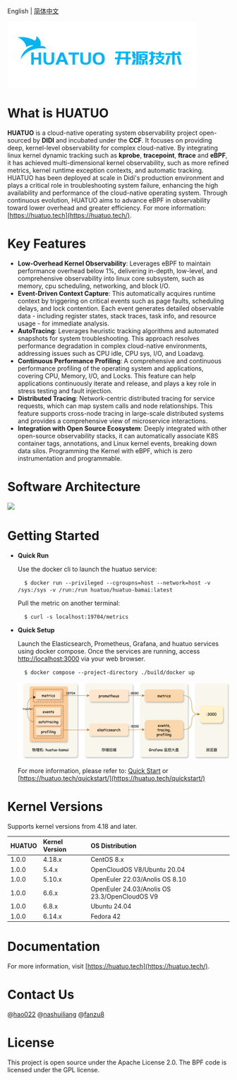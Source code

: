 English | [简体中文](./README_CN.md)

![](./docs/huatuo-logo-v3.png)

# What is HUATUO

**HUATUO** is a cloud-native operating system observability project open-sourced by **DIDI** and incubated under the **CCF**. It focuses on providing deep, kernel-level observability for complex cloud-native. By integrating linux kernel dynamic tracking such as **kprobe**, **tracepoint**, **ftrace** and **eBPF**, it has achieved multi-dimensional kernel observability, such as more refined metrics, kernel runtime exception contexts, and automatic tracking. HUATUO has been deployed at scale in Didi's production environment and plays a critical role in troubleshooting system failure, enhancing the high availability and performance of the cloud-native operating system. Through continuous evolution, HUATUO aims to advance eBPF in observability toward lower overhead and greater efficiency. For more information: [https://huatuo.tech](https://huatuo.tech/).

# Key Features

- **Low-Overhead Kernel Observability**: Leverages eBPF to maintain performance overhead below 1%, delivering in-depth, low-level, and comprehensive observability into linux core subsystem, such as memory, cpu scheduling, networking, and block I/O.
- **Event-Driven Context Capture**: This automatically acquires runtime context by triggering on critical events such as page faults, scheduling delays, and lock contention. Each event generates detailed observable data - including register states, stack traces, task info, and resource usage - for immediate analysis.
- **AutoTracing**: Leverages heuristic tracking algorithms and automated snapshots for system troubleshooting. This approach resolves performance degradation in complex cloud-native environments, addressing issues such as CPU idle, CPU sys, I/O, and Loadavg.
- **Continuous Performance Profiling**: A comprehensive and continuous performance profiling of the operating system and applications, covering CPU, Memory, I/O, and Locks. This feature can help applications continuously iterate and release, and plays a key role in stress testing and fault injection.
- **Distributed Tracing**: Network-centric distributed tracing for service requests, which can map system calls and node relationships. This feature supports cross-node tracing in large-scale distributed systems and provides a comprehensive view of microservice interactions.
- **Integration with Open Source Ecosystem**: Deeply integrated with other open-source observability stacks, it can automatically associate K8S container tags, annotations, and Linux kernel events, breaking down data silos. Programming the Kernel with eBPF, which is zero instrumentation and programmable.

# Software Architecture

![](./docs/img/huatuo-arch.png)

# Getting Started

- **Quick Run**

  Use the docker cli to launch the huatuo service:

        $ docker run --privileged --cgroupns=host --network=host -v /sys:/sys -v /run:/run huatuo/huatuo-bamai:latest

  Pull the metric on another terminal:

        $ curl -s localhost:19704/metrics

- **Quick Setup**

  Launch the Elasticsearch, Prometheus, Grafana, and huatuo services using docker compose. Once the services are running, access [http://localhost:3000](http://localhost:3000/) via your web browser.

        $ docker compose --project-directory ./build/docker up

  ![](./docs/img/quickstart-components.png)  

  For more information, please refer to: [Quick Start](./docs/quick-start.md) or [https://huatuo.tech/quickstart/](https://huatuo.tech/quickstart/)

# Kernel Versions

Supports kernel versions from 4.18 and later.

| HUATUO | Kernel Version | OS Distribution                               |
| :----- | :------------- | :-------------------------------------------- |
| 1.0.0  | 4.18.x         | CentOS 8.x                                    |
| 1.0.0  | 5.4.x          | OpenCloudOS V8/Ubuntu 20.04                   |
| 1.0.0  | 5.10.x         | OpenEuler 22.03/Anolis OS 8.10                |
| 1.0.0  | 6.6.x          | OpenEuler 24.03/Anolis OS 23.3/OpenCloudOS V9 |
| 1.0.0  | 6.8.x          | Ubuntu 24.04                                  |
| 1.0.0  | 6.14.x         | Fedora 42                                     |

# Documentation

For more information, visit [https://huatuo.tech](https://huatuo.tech/).

# Contact Us

@[hao022](https://github.com/hao022)
@[nashuiliang](https://github.com/nashuiliang)
@[fanzu8](https://github.com/fanzuba)

# License

This project is open source under the Apache License 2.0. The BPF code is licensed under the GPL license.

